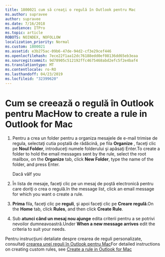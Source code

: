 ```yaml
---
title: 1800021 cum să creaţi o regulă în Outlook pentru Mac
ms.author: supravee
author: supravee
ms.date: 7/16/2018
ms.audience: ITPro
ms.topic: article
ROBOTS: NOINDEX, NOFOLLOW
localization_priority: Normal
ms.custom: 1800021
ms.assetid: e3b275ac-09b6-47de-94d2-cf3e29cef446
ms.openlocfilehash: 7ece22f1aa12dc76188edd0ef08136dd65eb3eaa
ms.sourcegitcommit: 9d78905c512192ffc4675468abd2efc5f2e4baf4
ms.translationtype: MT
ms.contentlocale: ro-RO
ms.lasthandoff: 04/23/2019
ms.locfileid: "32399620"
---
```

# <a name="how-to-create-a-rule-in-outlook-for-mac"></a><span data-ttu-id="f722f-102">Cum se creează o regulă în Outlook pentru Mac</span><span class="sxs-lookup"><span data-stu-id="f722f-102">How to create a rule in Outlook for Mac</span></span>

1. <span data-ttu-id="f722f-103">Pentru a crea un folder pentru a organiza mesajele de e-mail trimise de regula, selectaţi cutia poştală de rădăcină, pe fila **Organize** , faceţi clic pe **Noul Folder**, introduceţi numele folderului şi apăsaţi Enter.</span><span class="sxs-lookup"><span data-stu-id="f722f-103">To create a folder to hold the email messages sent by the rule, select the root mailbox, on the **Organize** tab, click **New Folder**, type the name of the folder, and press Enter.</span></span>
    
    <span data-ttu-id="f722f-104">Dacă vă</span><span class="sxs-lookup"><span data-stu-id="f722f-104">If you</span></span> 
    
2. <span data-ttu-id="f722f-105">În lista de mesaje, faceţi clic pe un mesaj de poştă electronică pentru care doriţi o crea o regulă.</span><span class="sxs-lookup"><span data-stu-id="f722f-105">In the message list, click an email message for which you want o create a rule.</span></span>
    
3. <span data-ttu-id="f722f-106">**Prima** fila, faceţi clic pe **reguli**, şi apoi faceţi clic pe **Creare regulă**.</span><span class="sxs-lookup"><span data-stu-id="f722f-106">On the **Home** tab, click **Rules**, and then click **Create Rule**.</span></span>
    
4. <span data-ttu-id="f722f-107">Sub **atunci când un mesaj nou ajunge** edita criterii pentru a se potrivi nevoilor dumneavoastră.</span><span class="sxs-lookup"><span data-stu-id="f722f-107">Under **When a new message arrives** edit the criteria to suit your needs.</span></span> 
    
<span data-ttu-id="f722f-108">Pentru instrucţiuni detaliate despre crearea de reguli personalizate, consultaţi [crearea unei reguli în Outlook pentru Mac](https://aka.ms/AA1uy0v)</span><span class="sxs-lookup"><span data-stu-id="f722f-108">For detailed instructions on creating custom rules, see [Create a rule in Outlook for Mac](https://aka.ms/AA1uy0v)</span></span>
  


